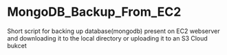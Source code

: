 # MongoDB_Backup_From_EC2
Short script for backing up database(mongodb) present on EC2 webserver and downloading it to the local directory or uploading it to an S3 Cloud bukcet
